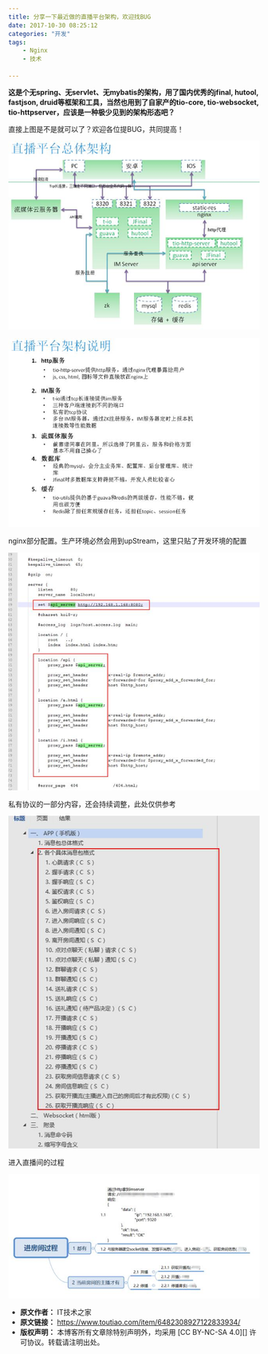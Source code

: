```yaml
---
title: 分享一下最近做的直播平台架构，欢迎找BUG
date: 2017-10-30 08:25:12
categories: "开发"
tags:
	- Nginx
	- 技术

---
```


**这是个无spring、无servlet、无mybatis的架构，用了国内优秀的jfinal, hutool, fastjson, druid等框架和工具，当然也用到了自家产的tio-core, tio-websocket, tio-httpserver，应该是一种极少见到的架构形态吧？**

直接上图是不是就可以了？欢迎各位提BUG，共同提高！

![分享一下最近做的直播平台架构，欢迎找BUG][BUG]

![分享一下最近做的直播平台架构，欢迎找BUG][BUG 1]

nginx部分配置。生产环境必然会用到upStream，这里只贴了开发环境的配置

![分享一下最近做的直播平台架构，欢迎找BUG][BUG 2]

私有协议的一部分内容，还会持续调整，此处仅供参考

![分享一下最近做的直播平台架构，欢迎找BUG][BUG 3]

进入直播间的过程

![分享一下最近做的直播平台架构，欢迎找BUG][BUG 4]


[BUG]: static/resources/crawler/NFYI-AFV3-AAUN.jpg
[BUG 1]: static/resources/crawler/ZV6J-INYV-ZE6R.jpg
[BUG 2]: static/resources/crawler/UZBB-IBBE-FIB3.jpg
[BUG 3]: static/resources/crawler/UFIF-RF22-M2QV.jpg
[BUG 4]: static/resources/crawler/JZBF-QM6N-AU7R.jpg
 *  **原文作者：** IT技术之家
 *  **原文链接：** https://www.toutiao.com/item/6482308927122833934/
 *  **版权声明：** 本博客所有文章除特别声明外，均采用 [CC BY-NC-SA 4.0][] 许可协议。转载请注明出处。
